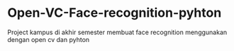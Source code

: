 # Open-VC-Face-recognition-pyhton
Project kampus di akhir semester membuat face recognition menggunakan dengan open cv dan pyhton
